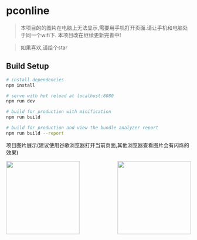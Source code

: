 # pconline

> 本项目的的图片在电脑上无法显示,需要用手机打开页面.请让手机和电脑处于同一个wifi下.
本项目改在继续更新完善中!

>如果喜欢,请给个star

## Build Setup

``` bash
# install dependencies
npm install

# serve with hot reload at localhost:8080
npm run dev

# build for production with minification
npm run build

# build for production and view the bundle analyzer report
npm run build --report
```
项目图片展示(建议使用谷歌浏览器打开当前页面,其他浏览器查看图片会有闪烁的效果)

<div style="width: 100%; display: flex;justify-content: space-between;">
<img src="http://www.aliios.com/content/images/2017/07/home.gif" width="200px" style="display: inline-block;">
<img src="http://www.aliios.com/content/images/2017/07/--.gif" width="200px" style="display: inline-block;">	
</div>

